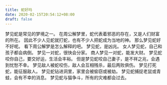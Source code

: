 ```yaml
---
title: 蛇好吗
date: 2020-02-15T20:54:12+08:00
draft: false
---
```


梦见蛇是常见的梦境之一。
在周公解梦里，蛇代表着邪恶的存在，又是人们财富的所在。
因此不少人见蛇就打蛇，也有不少人把蛇成为当地的神。
那么梦见蛇好不好呢。
看下周公解梦是怎么解释的吧。
梦见蛇，是凶兆。
女人梦见蛇，自己和孩子都会病倒。
梦见一对蛇，很快会分家。
商人梦见一对蛇，能发大财。
梦见蛇咬你自己，要交好运，生活会丰裕。
但是梦见蛇咬自己妻子，是不祥之兆，会遇到忧愁不幸。
梦见敌人被蛇咬伤，敌人会互相残杀，最后两败俱伤。
梦见打死蛇，能征服敌人。
梦见蛇钻进洞里，家里会被偷窃或被劫。
梦见蛇捕捉老鼠或青蛙，会有不幸的消息。
梦见蛇与猫争斗，所有的灾难都会过去。
